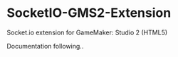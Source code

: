 # SocketIO-GMS2-Extension
Socket.io extension for GameMaker: Studio 2 (HTML5)

Documentation following..
